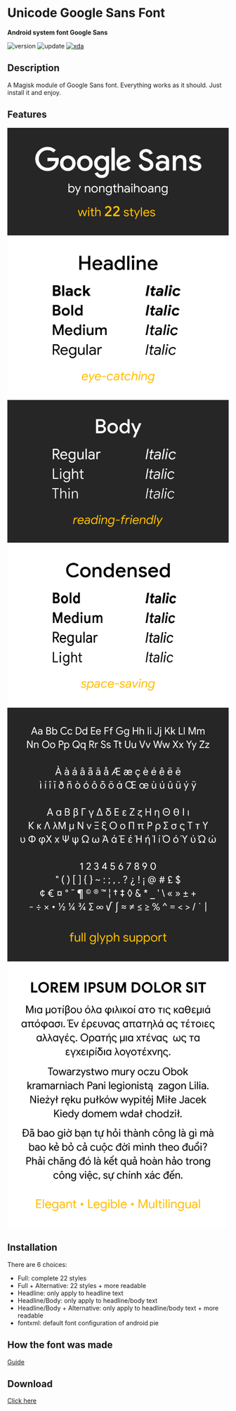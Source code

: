 # Unicode Google Sans Font
**Android system font Google Sans**

![version](https://img.shields.io/badge/Version-4.1.0-brightgreen.svg) 
![update](https://img.shields.io/badge/Update-Apr_1,_2019-blue.svg) 
[![xda](https://img.shields.io/badge/XDA-Thread-orange.svg)](https://forum.xda-developers.com/apps/magisk/font-headline-fonts-nongthaihoang-t3886349) 

## Description
A Magisk module of Google Sans font. Everything works as it should. Just install it and enjoy.

## Features
![img](https://raw.githubusercontent.com/nongthaihoang/gs_images/master/g.png)
![img](https://raw.githubusercontent.com/nongthaihoang/gs_images/master/h.png)
![img](https://raw.githubusercontent.com/nongthaihoang/gs_images/master/b.png)
![img](https://raw.githubusercontent.com/nongthaihoang/gs_images/master/c.png)
![img](https://raw.githubusercontent.com/nongthaihoang/gs_images/master/u.png)
![img](https://raw.githubusercontent.com/nongthaihoang/gs_images/master/p.png)

## Installation
There are 6 choices:
- Full: complete 22 styles
- Full + Alternative: 22 styles + more readable
- Headline: only apply to headline text
- Headline/Body: only apply to headline/body text
- Headline/Body + Alternative: only apply to headline/body text + more readable 
- fontxml: default font configuration of android pie

## How the font was made
[Guide](https://youtu.be/ejQj0ytoeYk)

## Download
[Click here](https://github.com/nongthaihoang/unicode_google_sans_font/releases)
